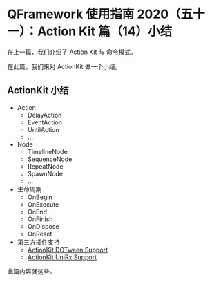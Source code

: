 # QFramework 使用指南 2020（五十一）：Action Kit 篇（14）小结
在上一篇，我们介绍了 Action Kit 与 命令模式。

在此篇，我们来对 ActionKit 做一个小结。

## ActionKit 小结
* Action
    * DelayAction
    * EventAction
    * UntilAction
    * ...
* Node
    * TimelineNode
    * SequenceNode
    * RepeatNode
    * SpawnNode
    * ...
* 生命周期
    * OnBegin
    * OnExecute
    * OnEnd
    * OnFinish
    * OnDispose
    * OnReset
*  第三方插件支持
    *  [ActionKit DOTween Support](https://liangxiegame.com/qf/package/detail/e407097c-13f1-436d-b2a1-538bf0354ac1)
    *  [ActionKit UniRx Support](https://liangxiegame.com/qf/package/detail/0fdaa774-819e-486c-a03b-04d52c81c3a9)

此篇内容就这些。
